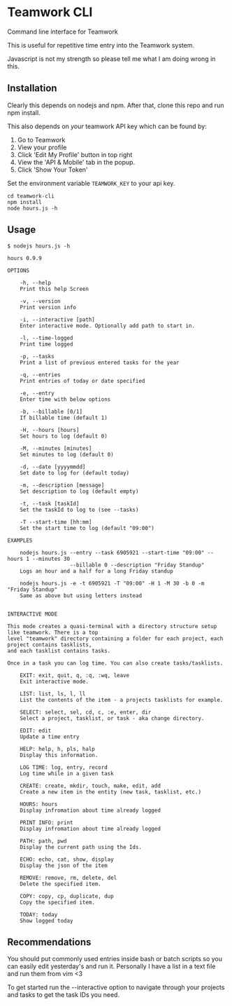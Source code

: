 # Teamwork CLI
Command line interface for Teamwork

This is useful for repetitive time entry into the Teamwork system. 

Javascript is not my strength so please tell me what I am doing wrong in this.

## Installation

Clearly this depends on nodejs and npm. After that, clone this repo and run npm install.

This also depends on _your_ teamwork API key which can be found by:

1. Go to Teamwork
2. View your profile
3. Click 'Edit My Profile' button in top right
4. View the 'API & Mobile' tab in the popup.
5. Click 'Show Your Token'

Set the environment variable `TEAMWORK_KEY` to your api key.

```
cd teamwork-cli
npm install
node hours.js -h
```

## Usage

```
$ nodejs hours.js -h

hours 0.9.9

OPTIONS

	-h, --help 
	Print this help Screen

	-v, --version 
	Print version info

	-i, --interactive [path]
	Enter interactive mode. Optionally add path to start in.

	-l, --time-logged 
	Print time logged

	-p, --tasks 
	Print a list of previous entered tasks for the year

	-q, --entries 
	Print entries of today or date specified

	-e, --entry 
	Enter time with below options

	-b, --billable [0/1]
	If billable time (default 1)

	-H, --hours [hours]
	Set hours to log (default 0)

	-M, --minutes [minutes]
	Set minutes to log (default 0)

	-d, --date [yyyymmdd]
	Set date to log for (default today)

	-m, --description [message]
	Set description to log (default empty)

	-t, --task [taskId]
	Set the taskId to log to (see --tasks)

    -T --start-time [hh:mm]
    Set the start time to log (default "09:00")

EXAMPLES

    nodejs hours.js --entry --task 6905921 --start-time "09:00" --hours 1 --minutes 30 
                    --billable 0 --description "Friday Standup"
    Logs an hour and a half for a long Friday standup

    nodejs hours.js -e -t 6905921 -T "09:00" -H 1 -M 30 -b 0 -m "Friday Standup"
    Same as above but using letters instead
        

INTERACTIVE MODE

This mode creates a quasi-terminal with a directory structure setup like teamwork. There is a top 
level "teamwork" directory containing a folder for each project, each project contains tasklists, 
and each tasklist contains tasks.

Once in a task you can log time. You can also create tasks/tasklists.

    EXIT: exit, quit, q, :q, :wq, leave
    Exit interactive mode.

    LIST: list, ls, l, ll
    List the contents of the item - a projects tasklists for example.

    SELECT: select, sel, cd, c, :e, enter, dir
    Select a project, tasklist, or task - aka change directory.

    EDIT: edit
    Update a time entry

    HELP: help, h, pls, halp
    Display this information.

    LOG TIME: log, entry, record
    Log time while in a given task

    CREATE: create, mkdir, touch, make, edit, add
    Create a new item in the entity (new task, tasklist, etc.)

    HOURS: hours
    Display infromation about time already logged

    PRINT INFO: print
    Display infromation about time already logged

    PATH: path, pwd
    Display the current path using the Ids.

    ECHO: echo, cat, show, display
    Display the json of the item

    REMOVE: remove, rm, delete, del
    Delete the specified item.

    COPY: copy, cp, duplicate, dup
    Copy the specified item.

    TODAY: today
    Show logged today
```

## Recommendations
You should put commonly used entries inside bash or batch scripts so you can easily edit yesterday's and run it. Personally I have a list in a text file and run them from vim <3

To get started run the --interactive option to navigate through your projects and tasks to get the task IDs you need.
